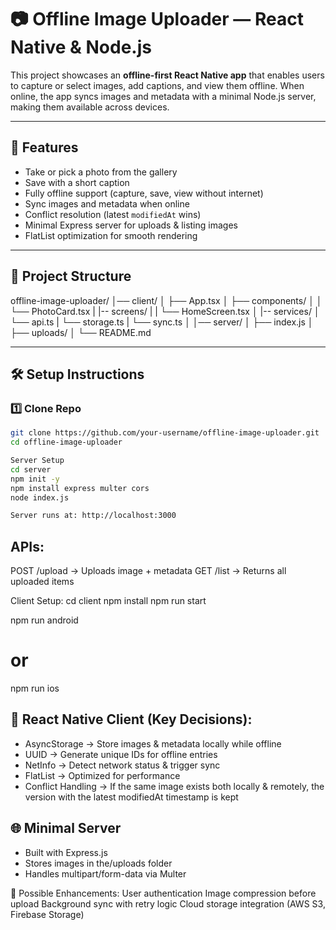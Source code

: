 # 📷 Offline Image Uploader — React Native & Node.js

This project showcases an **offline-first React Native app** that enables users to capture or select images, add captions, and view them offline. When online, the app syncs images and metadata with a minimal Node.js server, making them available across devices.

---

## 🚀 Features
- Take or pick a photo from the gallery  
- Save with a short caption  
- Fully offline support (capture, save, view without internet)  
- Sync images and metadata when online  
- Conflict resolution (latest `modifiedAt` wins)  
- Minimal Express server for uploads & listing images  
- FlatList optimization for smooth rendering  

---

## 📂 Project Structure
offline-image-uploader/
│── client/
│ ├── App.tsx
│ ├── components/
│ │ └── PhotoCard.tsx
| |-- screens/
| | └── HomeScreen.tsx
│ |-- services/
│ └── api.ts
| └── storage.ts
| └── sync.ts
│
│── server/ 
│ ├── index.js
│ ├── uploads/
│
└── README.md

---

## 🛠 Setup Instructions

### 1️⃣ Clone Repo
```bash
git clone https://github.com/your-username/offline-image-uploader.git
cd offline-image-uploader

Server Setup
cd server
npm init -y
npm install express multer cors
node index.js

Server runs at: http://localhost:3000
```

## APIs:
POST /upload → Uploads image + metadata
GET /list → Returns all uploaded items

Client Setup:
cd client
npm install
npm run start

npm run android
# or
npm run ios


## 📱 React Native Client (Key Decisions):
- AsyncStorage → Store images & metadata locally while offline
- UUID → Generate unique IDs for offline entries
- NetInfo → Detect network status & trigger sync
- FlatList → Optimized for performance
- Conflict Handling → If the same image exists both locally & remotely, the version with the latest modifiedAt timestamp is kept

## 🌐 Minimal Server
- Built with Express.js
- Stores images in the/uploads folder
- Handles multipart/form-data via Multer

🔮 Possible Enhancements:
User authentication
Image compression before upload
Background sync with retry logic
Cloud storage integration (AWS S3, Firebase Storage)
